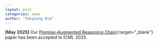```yaml
---
layout: post
categories: news
author: "Takyoung Kim"
---
```


<strong style="font-weight:600">[May 2025]</strong> Our [Premise-Augmented Reasoning Chain](https://arxiv.org/abs/2502.02362){:target="_blank"} paper has been accepted to ICML 2025.